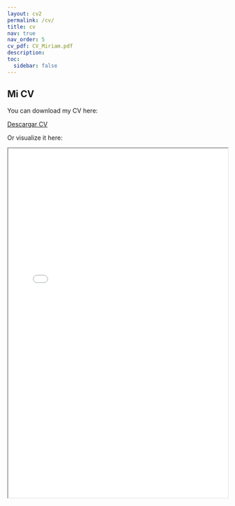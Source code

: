 ```yaml
---
layout: cv2
permalink: /cv/
title: cv
nav: true
nav_order: 5
cv_pdf: CV_Miriam.pdf
description:
toc:
  sidebar: false
---
```


## Mi CV

You can download my CV here:

[Descargar CV](assets/CV_Miriam.pdf)

Or visualize it here:

<iframe src="/assets/CV_Miriam.pdf" width="100%" height="800px">
    <a href="/assets/CV_Miriam.pdf">Descargar PDF</a>.
</iframe>
